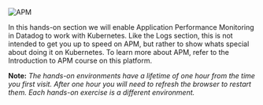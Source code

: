 ![APM](k8s4-apm/assets/apm.png)

In this hands-on section we will enable Application Performance Monitoring in Datadog to work with Kubernetes. Like the Logs section, this is not intended to get you up to speed on APM, but rather to show whats special about doing it on Kubernetes. To learn more about APM, refer to the Introduction to APM course on this platform. 

**Note:** *The hands-on environments have a lifetime of one hour from the time you first visit. After one hour you will need to refresh the browser to restart them. Each hands-on exercise is a different environment.*